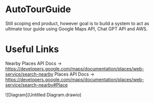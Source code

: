 # AutoTourGuide
Still scoping end product, however goal is to build a system to act as ultimate tour guide using Google Maps API, Chat GPT API and AWS.

# Useful Links
Nearby Places API Docs -> https://developers.google.com/maps/documentation/places/web-service/search-nearby
Places API Docs -> https://developers.google.com/maps/documentation/places/web-service/search-nearby#Place

![Diagram](Untitled Diagram.drawio)